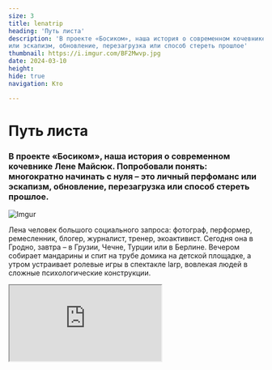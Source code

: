```yaml
---
size: 3
title: lenatrip
heading: 'Путь листа'
description: 'В проекте «Босиком», наша история о современном кочевнике Лене Майсюк. Попробовали понять: многократно начинать с нуля – это личный перфоманс
или эскапизм, обновление, перезагрузка или способ стереть прошлое'
thumbnail: https://i.imgur.com/BF2Mwvp.jpg
date: 2024-03-10
height: 
hide: true
navigation: Кто

---
```

# **Путь листа**

### В проекте «Босиком», наша история о современном кочевнике Лене Майсюк. Попробовали понять: многократно начинать с нуля – это личный перфоманс или эскапизм, обновление, перезагрузка или способ стереть прошлое.

![Imgur](https://i.imgur.com/NjOMmt9.jpg)

Лена человек большого социального запроса: фотограф, перформер, ремесленник, блогер, журналист, тренер, экоактивист. Сегодня она в Гродно, завтра – в Грузии, Чечне, Турции или в Берлине. Вечером собирает мандарины и спит на трубе домика на детской площадке,
а утром устраивает ролевые игры в спектакле larp, вовлекая людей в сложные психологические конструкции.

<div><iframe class="youtube" src="https://www.youtube.com/embed/4SWD6B9JcqQ"></div>

**«Дорога для меня – не сопротивление, ты просто соответствуешь себе»**

Большую часть жизни Лена проводит в дороге. Совсем скоро она сложит в небольшой рюкзак минимум одежды, ноутбук, фотоаппарат, и на несколько месяцев домом ей станет москитная сетка, а кроватью туристический коврик. Она оставит двушку в панельном спальнике в Гродно, с зелёным клочком газона вместо парковки, который отстояла лично. Лена точно не знает, куда заведет её очередное приключение, и уже не считает страны и города, где была.

![Imgur](https://i.imgur.com/rqXJeNw.jpg)

![Imgur](https://i.imgur.com/PboQR3p.jpg)

Особенность её путешествий: минимум расходов, может прожить месяц в Берлине за 40 евро, например, и чаще всего передвигается автостопом. [Ночевать](https://www.instagram.com/p/CfHjdRJr4vb/?img_index=5) можно на площадке лифта или у парнеров по коучсерфингу. Бесплатные продукты – повсюду: хурма прямо с дерева на улице в Батуми на завтрак или виноград с лозы на ужин. Ведь Лена сыроед, газовая плита в ее квартире навсегда закрыта крышкой и служит тумбочкой.

В дороге люди становятся попутчиками, отношения – откровениями. Страны дарят рассветы, встречи выстраивают мозаику личностного роста.

«_Мой опыт проживания пути – он не лабораторный. Я спокойно делюсь, через что прошла,– говорит Лена. – В тяжелые моменты, когда нет никого рядом, когда люди уходят из ближнего круга, приходится справляться одной, помогает внутренний стержень – быть собой. Я исследую это состояние. Меня также интересует тема баланса, физического и ментального. Все люди полезны, даже те, кто годами сидят на одной и той же кассе в супермаркете. Однако, когда со мной хотят держать константу, я просто исчезаю. Когда человек недвижим, не вижу смысла продолжать что-то. В путешествии моя память обнуляется, дорога помогает растворить информацию, и не нужно цепляться за «хвосты». Пространство остается насыщенным, инфомусор ликвидируется_».

![Imgur](https://i.imgur.com/UhLldPa.jpg)

![Imgur](https://i.imgur.com/uYAlq07.jpg)

Квартира в Гродно заполнена проекциями увлечений. Ракушки со всех сторон света, шахматы, учебник немецкого, сапборд и велосипед. 

«_Заканчивается виза, беру сапборд и езжу по озерам. На время доска становится домом, есть сидение и все необходимое - как всегда в рюкзачке_». 
Шкафчики на кухне забиты травами, растительными сборами. Зеленые смеси Лена тоже превратила в искусство. Можно посушить, смолоть и добавить в еду зерна авокадо или ферментировать крапиву. Или питаться только [одуванчиком](https://www.instagram.com/p/B_pMpKvHyJI/) и радоваться: «_У него все части полезные и цветы, стебли, корни». Каждый камень, шишка – это новая история, информация, опыт_.»








  





